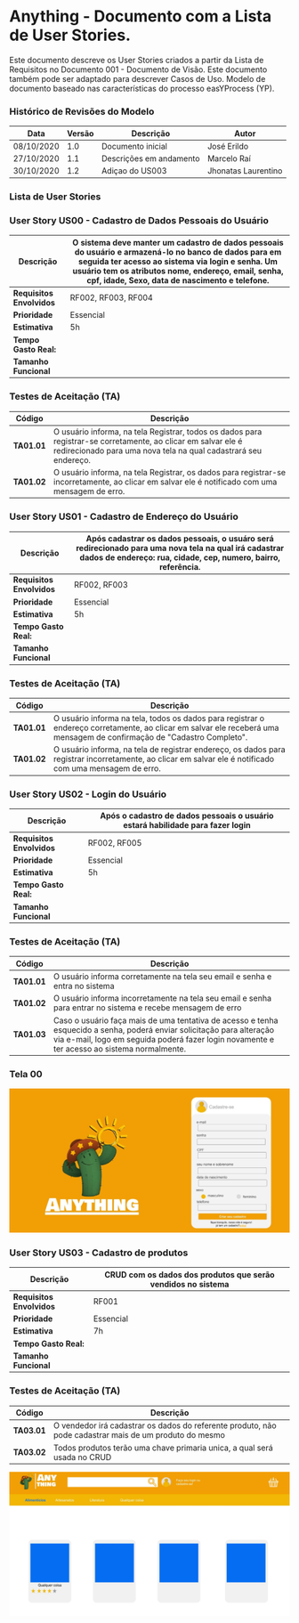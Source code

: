 # Anything - Documento com a Lista de User Stories.

Este documento descreve os User Stories criados a partir da Lista de Requisitos no Documento 001 - Documento de Visão. Este documento também pode ser adaptado para descrever Casos de Uso. Modelo de documento baseado nas características do processo easYProcess (YP).

### Histórico de Revisões do Modelo  

Data | Versão | Descrição | Autor 
 -------- | ----------- | ---------- | ------------ 
 08/10/2020      | 1.0  | Documento inicial | José Erildo
 27/10/2020      | 1.1  | Descrições em andamento | Marcelo Raí
 30/10/2020      | 1.2  | Adiçao do US003 | Jhonatas Laurentino 
 
 ### Lista de User Stories
   
### User Story US00 - Cadastro de Dados Pessoais do Usuário

| **Descrição**  | O sistema deve manter um cadastro de dados pessoais do usuário e armazená-lo no banco de dados para em seguida ter acesso ao sistema via login e senha. Um usuário tem os atributos nome, endereço, email, senha, cpf, idade, Sexo, data de nascimento e telefone.
|---|---|
|  **Requisitos Envolvidos**  | RF002, RF003, RF004  |
|   **Prioridade**  |  Essencial |
|  **Estimativa**  |  5h  |
|  **Tempo Gasto Real:** |   | 
|  **Tamanho Funcional**  |   |  

### Testes de Aceitação (TA)
| Código | Descrição |
|---|---|
|  **TA01.01**  | O usuário informa, na tela Registrar, todos os dados para registrar-se corretamente, ao clicar em salvar ele é redirecionado para uma nova tela na qual cadastrará seu endereço.  |
|   **TA01.02**  | O usuário informa, na tela Registrar, os dados para registrar-se incorretamente, ao clicar em salvar ele é notificado com uma mensagem de erro. |
 
### User Story US01 - Cadastro de Endereço do Usuário

| **Descrição**  | Após cadastrar os dados pessoais, o usuáro será redirecionado para uma nova tela na qual irá cadastrar dados de endereço: rua, cidade, cep, numero, bairro, referência.
|---|---|
|  **Requisitos Envolvidos**  | RF002, RF003  |
|   **Prioridade**  |  Essencial |
|  **Estimativa**  |  5h  |
|  **Tempo Gasto Real:** |   | 
|  **Tamanho Funcional**  |   |  

### Testes de Aceitação (TA)
| Código | Descrição |
|---|---|
|  **TA01.01**  | O usuário informa na tela, todos os dados para registrar o endereço corretamente, ao clicar em salvar ele receberá uma mensagem de confirmação de "Cadastro Completo". |
|   **TA01.02**  | O usuário informa, na tela de registrar endereço, os dados para registrar  incorretamente, ao clicar em salvar ele é notificado com uma mensagem de erro. |
 
### User Story US02 - Login do Usuário

| **Descrição**  | Após o cadastro de dados pessoais o  usuário estará habilidade para fazer login |
|---|---|
|  **Requisitos Envolvidos**  | RF002, RF005  |
|   **Prioridade**  |  Essencial |
|  **Estimativa**  |  5h  |
|  **Tempo Gasto Real:** |   | 
|  **Tamanho Funcional**  |   |  

### Testes de Aceitação (TA)
| Código | Descrição |
|---|---|
|  **TA01.01**  | O usuário informa corretamente na tela seu email e senha e entra no sistema |
|   **TA01.02**  | O usuário informa incorretamente na tela seu email e senha para entrar no sistema e recebe mensagem de erro|
| **TA01.03** | Caso o usuário faça mais de uma tentativa de acesso e tenha esquecido a senha, poderá enviar solicitação para alteração via e-mail, logo em seguida poderá fazer login novamente e ter acesso ao sistema normalmente. |

### Tela 00
![diagrama](img/TELA1.jpeg)


### User Story US03 - Cadastro de produtos

| **Descrição**  | CRUD com os dados dos produtos que serão vendidos no sistema
|---|---|
|  **Requisitos Envolvidos**  | RF001 |
|   **Prioridade**  |  Essencial |
|  **Estimativa**  |  7h  |
|  **Tempo Gasto Real:** |   | 
|  **Tamanho Funcional**  |   |  

### Testes de Aceitação (TA)
| Código | Descrição |
|---|---|
|  **TA03.01**  | O vendedor irá cadastrar os dados do referente produto, não pode cadastrar mais de um produto do mesmo |
|   **TA03.02**  |Todos produtos terão uma chave primaria unica, a qual será usada no CRUD |

![Tela de vendas](img/principal.jpg)

